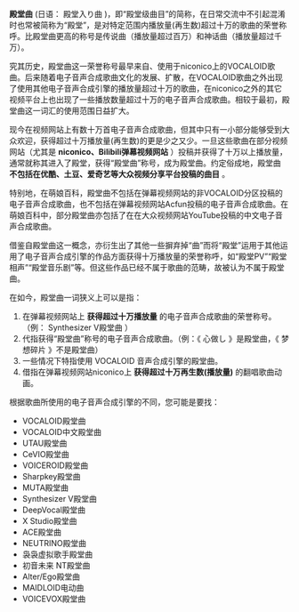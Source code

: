 **殿堂曲** (日语：  殿堂入り曲
)，即“殿堂级曲目”的简称，在日常交流中不引起混淆时也常被简称为“殿堂”，是对特定范围内播放量(再生数)超过十万的歌曲的荣誉称呼。比殿堂曲更高的称号是传说曲（播放量超过百万）和神话曲（播放量超过千万）。

究其历史，殿堂曲这一荣誉称号最早来自、使用于niconico上的VOCALOID歌曲。后来随着电子音声合成歌曲文化的发展、扩散，在VOCALOID歌曲之外出现了使用其他电子音声合成引擎的播放量超过十万的歌曲，在niconico之外的其它视频平台上也出现了一些播放数量超过十万的电子音声合成歌曲。相较于最初，殿堂曲这一词汇的使用范围日益扩大。

现今在视频网站上有数十万首电子音声合成歌曲，但其中只有一小部分能够受到大众欢迎，获得超过十万播放量(再生数)的更是少之又少。一旦这些歌曲在部分视频网站（尤其是
**niconico、Bilibili弹幕视频网站**
）投稿并获得了十万以上播放量，通常就称其进入了殿堂，获得“殿堂曲”称号，成为殿堂曲。约定俗成地，殿堂曲
**不包括在优酷、土豆、爱奇艺等大众视频分享平台投稿的曲目** 。

特别地，在萌娘百科，殿堂曲不包括在弹幕视频网站的非VOCALOID分区投稿的电子音声合成歌曲，也不包括在弹幕视频网站Acfun投稿的电子音声合成歌曲。在萌娘百科中，部分殿堂曲亦包括了在在大众视频网站YouTube投稿的中文电子音声合成歌曲。

借鉴自殿堂曲这一概念，亦衍生出了其他一些摒弃掉“曲”而将“殿堂”运用于其他运用了电子音声合成引擎的作品方面获得十万播放量的荣誉称呼，如“殿堂PV”“殿堂相声”“殿堂音乐剧”等。但这些作品已经不属于歌曲的范畴，故被认为不属于殿堂曲。

在如今，殿堂曲一词狭义上可以是指：

  1. 在弹幕视频网站上 **获得超过十万播放量** 的电子音声合成歌曲的荣誉称号。（例：  Synthesizer V殿堂曲  ） 
  2. 代指获得“殿堂曲”称号的电子音声合成歌曲。（例：《  心做し  》是殿堂曲，《  梦想碎片  》不是殿堂曲） 
  3. 一些情况下特指使用  VOCALOID  音声合成引擎的殿堂曲。 
  4. 借指在弹幕视频网站niconico上 **获得超过十万再生数(播放量)** 的翻唱歌曲动画。 

根据歌曲所使用的电子音声合成引擎的不同，您可能是要找：

  * VOCALOID殿堂曲 
  * VOCALOID中文殿堂曲 
  * UTAU殿堂曲 
  * CeVIO殿堂曲 
  * VOICEROID殿堂曲 
  * Sharpkey殿堂曲 
  * MUTA殿堂曲 
  * Synthesizer V殿堂曲 
  * DeepVocal殿堂曲 
  * X Studio殿堂曲 
  * ACE殿堂曲 
  * NEUTRINO殿堂曲 
  * 袅袅虚拟歌手殿堂曲 
  * 初音未来 NT殿堂曲 
  * Alter/Ego殿堂曲 
  * MAIDLOID电动曲 
  * VOICEVOX殿堂曲 

